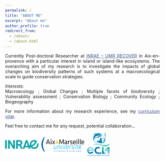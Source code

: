```yaml
---
permalink: /
title: "ABOUT ME"
excerpt: "About me"
author_profile: true
redirect_from: 
  - /about/
  - /about.html
---
```

<style> body {text-align: justify} </style> <!-- Justify text. -->

Currently Post-doctoral Researcher at <a href="https://www6.paca.inrae.fr/recover/" target="_blank" style="color:#3B528B;">INRAE – UMR RECOVER</a> in Aix-en-provence with a particular interest in island or island-like ecosystems. The overarching aim of my research is to investigate the impacts of global changes on biodiversity patterns of such systems at a macroecological scale to guide conservation strategies.

*Interests:*<br>
Macroecology ; Global Changes ; Multiple facets of biodiversity ; Vulnerability assessment ; Conservation Biology ; Community Ecology ; Biogeography

For more information about my research experience, see my <a href="https://camilleleclerc.github.io/cv/" target="_blank" style="color:#3B528B;">curriculum vitæ</a>.

Feel free to contact me for any request, potential collaboration…

<img class="wp-image-817" style="width:340px;" src="images/logo_institut.png" alt="logo_institut" class="inline"/>
